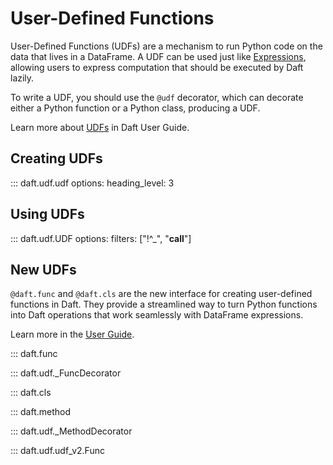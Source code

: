 # User-Defined Functions

User-Defined Functions (UDFs) are a mechanism to run Python code on the data that lives in a DataFrame. A UDF can be used just like [Expressions](expressions.md), allowing users to express computation that should be executed by Daft lazily.

To write a UDF, you should use the `@udf` decorator, which can decorate either a Python function or a Python class, producing a UDF.

Learn more about [UDFs](../custom-code/udfs.md) in Daft User Guide.

## Creating UDFs

::: daft.udf.udf
    options:
        heading_level: 3

<!-- this function needs serious reformatting with the example and resource request section should not be a heading -->

## Using UDFs

::: daft.udf.UDF
    options:
        filters: ["!^_", "__call__"]

## New UDFs

`@daft.func` and `@daft.cls` are the new interface for creating user-defined functions in Daft. They provide a streamlined way to turn Python functions into Daft operations that work seamlessly with DataFrame expressions.

Learn more in the [User Guide](../custom-code/func.md).

::: daft.func

::: daft.udf._FuncDecorator

::: daft.cls

::: daft.method

::: daft.udf._MethodDecorator

::: daft.udf.udf_v2.Func
